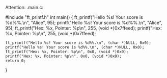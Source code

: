 Attention:
.main.c:

#include "ft_printf.h"
int main() {
	ft_printf("Hello %s! Your score is %d%%.\n", "Alice", 95);
	printf("Hello %s! Your score is %d%%.\n", "Alice", 95);
	ft_printf("Hex: %x, Pointer: %p\n", 255, (void *)0x7ffeed);
	printf("Hex: %x, Pointer: %p\n", 255, (void *)0x7ffeed);

	ft_printf("Hello %s! Your score is %d%%.\n", (char *)NULL, 0x0);
	printf("Hello %s! Your score is %d%%.\n", (char *)NULL, 0x0);
	ft_printf("Hex: %x, Pointer: %p\n", 0x0, (void *)0x0);
	printf("Hex: %x, Pointer: %p\n", 0x0, (void *)0x0);
	return 0;

}

